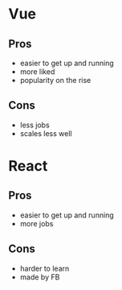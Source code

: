 # Vue
## Pros
- easier to get up and running
- more liked
- popularity on the rise

## Cons
- less jobs
- scales less well

# React
## Pros
- easier to get up and running
- more jobs

## Cons
- harder to learn
- made by FB

